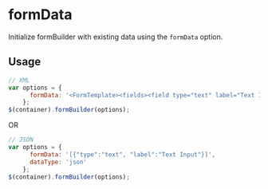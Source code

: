 # formData
Initialize formBuilder with existing data using the `formData` option.

## Usage
```javascript
// XML
var options = {
      formData: '<FormTemplate><fields><field type="text" label="Text Input"></field></fields></FormTemplate>'
    };
$(container).formBuilder(options);
```
<p data-height="525" data-theme-id="22927" data-slug-hash="NRWkwK" data-default-tab="js,result" data-user="kevinchappell" data-embed-version="2" class="codepen"></p>

OR

```javascript
// JSON
var options = {
      formData: '[{"type":"text", "label":"Text Input"}]',
      dataType: 'json'
    };
$(container).formBuilder(options);
```
<p data-height="525" data-theme-id="22927" data-slug-hash="vXYqZz" data-default-tab="js,result" data-user="kevinchappell" data-embed-version="2" class="codepen"></p>
